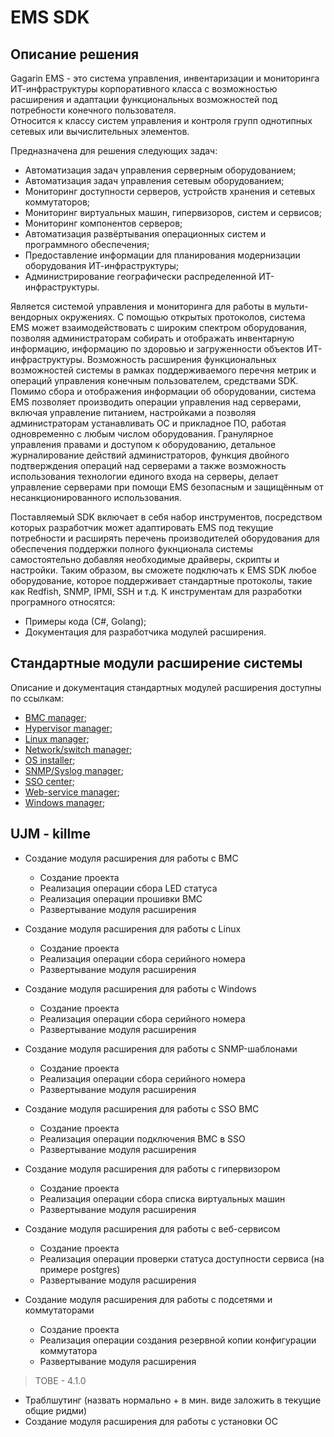 # EMS SDK

## Описание решения

Gagarin EMS - это система управления, инвентаризации и мониторинга ИТ-инфраструктуры корпоративного класса с возможностью расширения и адаптации функциональных возможностей под потребности конечного пользователя.  
Относится к классу систем управления и контроля групп однотипных сетевых или вычислительных элементов.

Предназначена для решения следующих задач:

  - Автоматизация задач управления серверным оборудованием;
  - Автоматизация задач управления сетевым оборудованием;
  - Мониторинг доступности серверов, устройств хранения и сетевых коммутаторов;
  - Мониторинг виртуальных машин, гипервизоров, систем и сервисов;
  - Мониторинг компонентов серверов;
  - Автоматизация развёртывания операционных систем и программного обеспечения;
  - Предоставление информации для планирования модернизации оборудования ИТ-инфраструктуры;
  - Администрирование географически распределенной ИТ-инфраструктуры.

Является системой управления и мониторинга для работы в мульти-вендорных окружениях. С помощью открытых протоколов, система EMS может взаимодействовать с широким спектром оборудования, позволяя администраторам собирать и отображать инвентарную информацию, информацию по здоровью и загруженности объектов ИТ-инфраструктуры. Возможность расширения функциональных возможностей системы в рамках поддерживаемого перечня метрик и операций управления конечным пользователем, средствами SDK. Помимо сбора и отображения информации об оборудовании, система EMS позволяет производить операции управления над серверами, включая управление питанием, настройками а позволяя администраторам устанавливать ОС и прикладное ПО, работая одновременно с любым числом оборудования. Гранулярное управления правами и доступом к оборудованию, детальное журналирование действий администраторов, функция двойного подтверждения операций над серверами а также возможность использования технологии единого входа на серверы, делает управление серверами при помощи EMS безопасным и защищённым от несанкционированного использования. 

Поставляемый SDK включает в себя набор инструментов, посредством которых разработчик может адаптировать EMS под текущие потребности и расширять перечень производителей оборудования для обеспечения поддержки полного фукнционала системы самостоятельно добавляя необходимые драйверы, скрипты и настройки. Таким образом, вы сможете подключать к EMS SDK любое оборудование, которое поддерживает стандартные протоколы, такие как Redfish, SNMP, IPMI, SSH и т.д. К инструментам для разработки програмного относятся:

  - Примеры кода (С#, Golang);
  - Документация для разработчика модулей расширения.

## Стандартные модули расширение системы 

Описание и документация стандартных модулей расширения доступны по ссылкам: 

  - [BMC manager](extend_bmc/README.md);
  - [Hypervisor manager](extend_hypervisor/README.md);
  - [Linux manager](extend_linux/README.md);
  - [Network/switch manager](extend_network_switch/README.md);
  - [OS installer](extend_os_install/README.md);
  - [SNMP/Syslog manager](extend_snmp/README.md);
  - [SSO center](extend_sso_bmc/README.md);
  - [Web-service manager](extend_web_service/README.md);
  - [Windows manager](extend_windows/README.md);

## UJM - killme

* Создание модуля расширения для работы с BMC
  * Создание проекта
  * Реализация операции сбора LED статуса
  * Реализация операции прошивки BMC
  * Развертывание модуля расширения

* Создание модуля расширения для работы с Linux
  * Создание проекта
  * Реализация операции сбора серийного номера
  * Развертывание модуля расширения

* Создание модуля расширения для работы с Windows
  * Создание проекта
  * Реализация операции сбора серийного номера
  * Развертывание модуля расширения

* Создание модуля расширения для работы с SNMP-шаблонами
  * Создание проекта
  * Реализация операции сбора серийного номера
  * Развертывание модуля расширения

* Создание модуля расширения для работы с SSO BMC
  * Создание проекта
  * Реализация операции подключения BMC в SSO
  * Развертывание модуля расширения

* Создание модуля расширения для работы с гипервизором
  * Создание проекта
  * Реализация операции сбора списка виртуальных машин
  * Развертывание модуля расширения

* Создание модуля расширения для работы с веб-сервисом
  * Создание проекта
  * Реализация операции проверки статуса доступности сервиса (на примере postgres)
  * Развертывание модуля расширения

* Создание модуля расширения для работы с подсетями и коммутаторами
  * Создание проекта
  * Реализация операции создания резервной копии конфигурации коммутатора
  * Развертывание модуля расширения

> TOBE - 4.1.0

* Траблшутинг (назвать нормально + в мин. виде заложить в текущие общие ридми)
* Создание модуля расширения для работы с установки ОС
